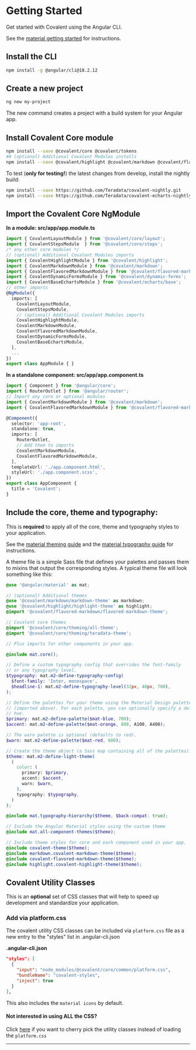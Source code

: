 # Getting Started

Get started with Covalent using the Angular CLI.

See the [material getting started](https://v20.material.angular.io/guide/getting-started) for instructions.

## Install the CLI

```bash
npm install -g @angular/cli@18.2.12
```

## Create a new project

```bash
ng new my-project
```

The new command creates a project with a build system for your Angular app.

## Install Covalent Core module

```bash
npm install --save @covalent/core @covalent/tokens
## (optional) Additional Covalent Modules installs
npm install --save @covalent/highlight @covalent/markdown @covalent/flavored-markdown @covalent/dynamic-forms @covalent/echarts
```

To test (**only for testing!**) the latest changes from develop, install the nightly build:

```bash
npm install --save https://github.com/Teradata/covalent-nightly.git
npm install --save https://github.com/Teradata/covalent-echarts-nightly.git
```

## Import the Covalent Core NgModule

**In a module: src/app/app.module.ts**

```ts
import { CovalentLayoutModule } from '@covalent/core/layout';
import { CovalentStepsModule  } from '@covalent/core/steps';
/* any other core modules */
// (optional) Additional Covalent Modules imports
import { CovalentHighlightModule } from '@covalent/highlight';
import { CovalentMarkdownModule } from '@covalent/markdown';
import { CovalentFlavoredMarkdownModule } from '@covalent/flavored-markdown';
import { CovalentDynamicFormsModule } from '@covalent/dynamic-forms';
import { CovalentBaseEchartsModule } from '@covalent/echarts/base';
// other imports
@NgModule({
  imports: [
    CovalentLayoutModule,
    CovalentStepsModule,
    // (optional) Additional Covalent Modules imports
    CovalentHighlightModule,
    CovalentMarkdownModule,
    CovalentFlavoredMarkdownModule,
    CovalentDynamicFormsModule,
    CovalentBaseEchartsModule,
  ],
  ...
})
export class AppModule { }
```

**In a standalone component: src/app/app.component.ts**

```ts
import { Component } from '@angular/core';
import { RouterOutlet } from '@angular/router';
// Import any core or optional modules
import { CovalentMarkdownModule } from '@covalent/markdown';
import { CovalentFlavoredMarkdownModule } from '@covalent/flavored-markdown';

@Component({
  selector: 'app-root',
  standalone: true,
  imports: [
    RouterOutlet,
    // Add them to imports
    CovalentMarkdownModule,
    CovalentFlavoredMarkdownModule,
  ],
  templateUrl: './app.component.html',
  styleUrl: './app.component.scss',
})
export class AppComponent {
  title = 'Covalent';
}
```

## Include the core, theme and typography:

This is **required** to apply all of the core, theme and typography styles to your application.

See the [material theming guide](https://v20.material.angular.io/guide/theming) and the [material typography guide](https://v20.material.angular.io/guide/typography) for instructions.

A theme file is a simple Sass file that defines your palettes and passes them to mixins that output the corresponding styles. A typical theme file will look something like this:

```scss
@use '@angular/material' as mat;

// (optional) Additional themes
@use '@covalent/markdown/markdown-theme' as markdown;
@use '@covalent/highlight/highlight-theme' as highlight;
@import '@covalent/flavored-markdown/flavored-markdown-theme';

// Covalent core themes
@import '@covalent/core/theming/all-theme';
@import '@covalent/core/theming/teradata-theme';

// Plus imports for other components in your app.

@include mat.core();

// Define a custom typography config that overrides the font-family
// or any typography level.
$typography: mat.m2-define-typography-config(
  $font-family: 'Inter, monospace',
  $headline-1: mat.m2-define-typography-level(32px, 48px, 700),
);

// Define the palettes for your theme using the Material Design palettes available in palette.scss
// (imported above). For each palette, you can optionally specify a default, lighter, and darker
// hue.
$primary: mat.m2-define-palette($mat-blue, 700);
$accent: mat.m2-define-palette($mat-orange, 800, A100, A400);

// The warn palette is optional (defaults to red).
$warn: mat.m2-define-palette($mat-red, 600);

// Create the theme object (a Sass map containing all of the palettes).
$theme: mat.m2-define-light-theme(
  (
    color: (
      primary: $primary,
      accent: $accent,
      warn: $warn,
    ),
    typography: $typography,
  )
);

@include mat.typography-hierarchy($theme, $back-compat: true);

// Include the Angular Material styles using the custom theme
@include mat.all-component-themes($theme);

// Include theme styles for core and each component used in your app.
@include covalent-theme($theme);
@include markdown.covalent-markdown-theme($theme);
@include covalent-flavored-markdown-theme($theme);
@include highlight.covalent-highlight-theme($theme);
```

## Covalent Utility Classes

This is an **optional** set of CSS classes that will help to speed up development and standardize your application.

### Add via platform.css

The covalent utility CSS classes can be included via `platform.css` file as a new entry to the "styles" list in .angular-cli.json

**.angular-cli.json**

```json
"styles": [
  {
    "input": "node_modules/@covalent/core/common/platform.css",
    "bundleName": "covalent-styles",
    "inject": true
  }
],
```

This also includes the `material icons` by default.

#### Not interested in using ALL the CSS?

Click [here](https://teradata.github.io/covalent/v9/#/docs/theming/sass-mixins) if you want to cherry pick the utility classes instead of loading the `platform.css`

---
